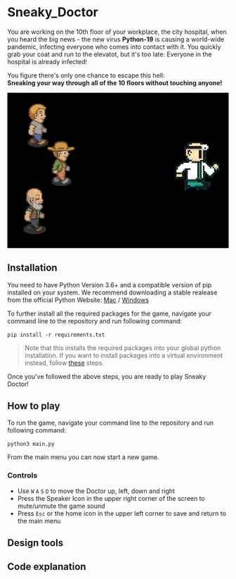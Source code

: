 # Sneaky_Doctor
You are working on the 10th floor of your workplace, the city hospital, when you heard the big news - the new virus **Python-19** is causing a world-wide pandemic, infecting everyone who comes into contact with it. You quickly grab your coat and run to the elevatot, but it's too late: Everyone in the hospital is already infected!

You figure there's only one chance to escape this hell:  
**Sneaking your way through all of the 10 floors without touching anyone!**

![](assets/Background.png?raw=true)

## Installation
You need to have Python Version 3.6+ and a compatible version of pip installed on your system. We recommend downloading a stable realease from the official Python Website: [Mac](https://www.python.org/downloads/mac-osx/) / [Windows](https://www.python.org/downloads/windows/)

To further install all the required packages for the game, navigate your command line to the repository and run following command:

```
pip install -r requirements.txt
```

> Note that this installs the required packages into your global python installation. If you want to install packages into a virtual environment instead, follow [these](https://docs.python.org/3/tutorial/venv.html) steps.

Once you've followed the above steps, you are ready to play Sneaky Doctor!

## How to play
To run the game, navigate your command line to the repository and run following command:

```
python3 main.py
```

From the main menu you can now start a new game.

### Controls
* Use `W` `A` `S` `D` to move the Doctor up, left, down and right
* Press the Speaker Icon in the upper right corner of the screen to mute/unmute the game sound
* Press `Esc` or the home icon in the upper left corner to save and return to the main menu

## Design tools

## Code explanation
